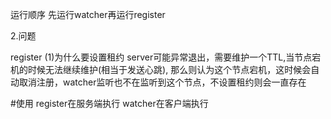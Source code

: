 运行顺序
先运行watcher再运行register

2.问题

register
(1)为什么要设置租约
server可能异常退出，需要维护一个TTL,当节点宕机的时候无法继续维护(相当于发送心跳),
那么则认为这个节点宕机，这时候会自动取消注册，watcher监听也不在监听到这个节点，不设置租约则会一直存在


#使用
register在服务端执行
watcher在客户端执行
    
